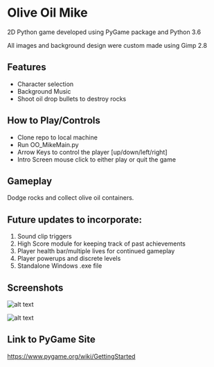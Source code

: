 # Olive Oil Mike
2D Python game developed using PyGame package and Python 3.6

All images and background design were custom made using Gimp 2.8

## Features
  - Character selection
  - Background Music
  - Shoot oil drop bullets to destroy rocks

## How to Play/Controls
  - Clone repo to local machine
  - Run OO_MikeMain.py
  - Arrow Keys to control the player [up/down/left/right]
  - Intro Screen mouse click to either play or quit the game
  
## Gameplay
  Dodge rocks and collect olive oil containers.
  
## Future updates to incorporate:
  1. Sound clip triggers
  2. High Score module for keeping track of past achievements
  3. Player health bar/multiple lives for continued gameplay
  4. Player powerups and discrete levels
  5. Standalone Windows .exe file

## Screenshots
![alt text](IntroScreen.png "Intro Screen Screen")

![alt text](Gameplay.png "Typical game display")

## Link to PyGame Site
https://www.pygame.org/wiki/GettingStarted


